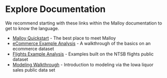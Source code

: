 # Explore Documentation

We recommend starting with these links within the Malloy documentation to get to know the language.

- [Malloy Quickstart](https://malloydata.github.io/malloy/documentation/language/basic.html) - The best place to meet Malloy
- [eCommerce Example Analysis](https://malloydata.github.io/malloy/documentation/examples/ecommerce.html) - A walkthrough of the basics on an ecommerce dataset
- [Flights Example Analysis](https://malloydata.github.io/malloy/documentation/examples/faa.html) - Examples built on the NTSB flights public dataset
- [Modeling Walkthrough](https://malloydata.github.io/malloy/documentation/examples/iowa/iowa.html) - Introduction to modeling via the Iowa liquor sales public data set
